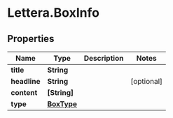 # Lettera.BoxInfo

## Properties

Name | Type | Description | Notes
------------ | ------------- | ------------- | -------------
**title** | **String** |  | 
**headline** | **String** |  | [optional] 
**content** | **[String]** |  | 
**type** | [**BoxType**](BoxType.md) |  | 


